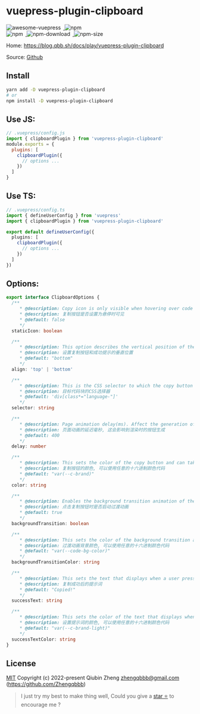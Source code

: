 # vuepress-plugin-clipboard

<p>
<a href="https://github.com/vuepress/awesome-vuepress/blob/main/v2.md#community-plugins">
<img style="display: inline-block;margin-right: 0.4rem;" alt="awesome-vuepress" src="https://cdn.jsdelivr.net/gh/sindresorhus/awesome@d7305f38d29fed78fa85652e3a63e154dd8e8829/media/badge.svg"/>
<a href="https://github.com/Zhengqbbb/zhengqbbb.github.io/tree/main/packages/clipboard">
<img style="display: inline-block;margin-right: 0.4rem;" alt="npm" src="https://img.shields.io/github/stars/zhengqbbb/zhengqbbb.github.io?style=social"/>
</a>
<br>
<a href="https://www.npmjs.com/package/vuepress-plugin-clipboard">
<img style="display: inline-block;margin-right: 0.4rem;" alt="npm" src="https://img.shields.io/npm/v/vuepress-plugin-clipboard?style=flat-square&logo=npm"/>
<img style="display: inline-block;margin-right: 0.4rem;" alt="npm-download" src="https://img.shields.io/npm/dm/vuepress-plugin-clipboard.svg?style=flat-square&logo=npm"/>
<img style="display: inline-block;margin-right: 0.4rem;" alt="npm-size" src="https://img.shields.io/bundlephobia/min/vuepress-plugin-clipboard?style=flat-square&logo=npm"/>
</a>
</p>

Home: https://blog.qbb.sh/docs/play/vuepress-plugin-clipboard

Source: [Github](https://github.com/Zhengqbbb/zhengqbbb.github.io/tree/main/packages/clipboard)

## Install

```bash
yarn add -D vuepress-plugin-clipboard
# or
npm install -D vuepress-plugin-clipboard
```

## Use JS:

```js
// .vuepress/config.js
import { clipboardPlugin } from 'vuepress-plugin-clipboard'
module.exports = {
  plugins: [
    clipboardPlugin({
      // options ...
    })
  ]
}
```

## Use TS:
```ts
// .vuepress/config.ts
import { defineUserConfig } from 'vuepress'
import { clipboardPlugin } from 'vuepress-plugin-clipboard'

export default defineUserConfig({
  plugins: [
    clipboardPlugin({
      // options ...
    })
  ]
})
```

## Options:
```ts
export interface ClipboardOptions {
  /**
     * @description: Copy icon is only visible when hovering over code block or is always visible.
     * @description: 复制按钮是否设置为悬停时可见
     * @default: false
     */
  staticIcon: boolean

  /**
     * @description: This option describes the vertical position of the copy button component as well as the `successText`
     * @description: 设置复制按钮和成功提示的垂直位置
     * @default: "bottom"
     */
  align: 'top' | 'bottom'

  /**
     * @description: This is the CSS selector to which the copy button component will be attached.
     * @description: 目标代码块的CSS选择器
     * @default: 'div[class*="language-"]'
     */
  selector: string

  /**
     * @description: Page animation delay(ms). Affect the generation of buttons when rendering
     * @description: 页面动画的延迟毫秒, 这会影响到渲染时的按钮生成
     * @default: 400
     */
  delay: number

  /**
     * @description: This sets the color of the copy button and can take any hex code.
     * @description: 复制按钮的颜色, 可以使用任意的十六进制颜色代码
     * @default: "var(--c-brand)"
     */
  color: string

  /**
     * @description: Enables the background transition animation of the attached code block when a user presses the copy button.
     * @description: 点击复制按钮时是否启动过渡动画
     * @default: true
     */
  backgroundTransition: boolean

  /**
     * @description: This sets the color of the background transition animation and can take any hex code.
     * @description: 过渡动画背景颜色, 可以使用任意的十六进制颜色代码
     * @default: "var(--code-bg-color)"
     */
  backgroundTransitionColor: string

  /**
     * @description: This sets the text that displays when a user presses the copy button.
     * @description: 复制成功后的提示词
     * @default: "Copied!"
     */
  successText: string

  /**
     * @description: This sets the color of the text that displays when a user presses the copy button and can take any hex code.
     * @description: 设置提示词的颜色, 可以使用任意的十六进制颜色代码
     * @default: "var(--c-brand-light)"
     */
  successTextColor: string
}

```
## License

[MIT](https://github.com/Zhengqbbb/zhengqbbb.github.io/blob/main/packages/clipboard/LICENSE)
Copyright (c) 2022-present Qiubin Zheng <zhengqbbb@gmail.com> (https://github.com/Zhengqbbb)

> I just try my best to make thing well, Could you give a [star ⭐](https://github.com/Zhengqbbb/zhengqbbb.github.io) to encourage me ?
